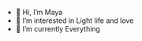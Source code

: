 - 👋 Hi, I’m Maya
- 👀 I’m interested in Light life and love
- 🌱 I’m currently Everything


<!---
Maya-coding-Kali/Maya-coding-Kali is a ✨ special ✨ repository because its `README.md` (this file) appears on your GitHub profile.
You can click the Preview link to take a look at your changes.
--->
